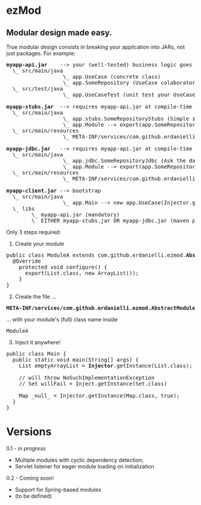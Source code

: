 ezMod
====
Modular design made easy.
---
True modular design consists in breaking your application into JARs, not just packages. For example:
<pre>
<b>myapp-api.jar</b>    --> your (well-tested) business logic goes here.
  \_ src/main/java
                  \_ app.UseCase (concrete class)
                  \_ app.SomeRepository (UseCase colaborator injected at runtime)
  \_ src/test/java
                  \_ app.UseCaseTest (unit test your UseCase mocking the colaborator)
                  
<b>myapp-stubs.jar</b>  --> requires myapp-api.jar at compile-time
  \_ src/main/java
                  \_ app.stubs.SomeRepositoryStubs (Simple stubs for agile development)
                  \_ app.Module --> export(app.SomeRepository.class, new app.stubs.SomeRepositoryStubs())
  \_ src/main/resources
                  \_ META-INF/services/com.github.erdanielli.ezmod.AbstractModule --> app.Module
                  
<b>myapp-jdbc.jar</b>   --> requires myapp-api.jar at compile-time (and probably a few JDBC frameworks)
  \_ src/main/java
                  \_ app.jdbc.SomeRepositoryJdbc (Ask the database)
                  \_ app.Module --> export(app.SomeRepository.class, new app.jdbc.SomeRepository())
  \_ src/main/resources
                  \_ META-INF/services/com.github.erdanielli.ezmod.AbstractModule --> app.Module
                  
<b>myapp-client.jar</b> --> bootstrap
  \_ src/main/java
                  \_ app.Main --> new app.UseCase(Injector.getInstance(app.SomeRepository))
  \_ libs
        \_ myapp-api.jar (mandatory)
        \_ EITHER myapp-stubs.jar OR myapp-jdbc.jar (maven profiles to the rescue)
</pre>  

Only 3 steps required:

1) Create your module
<pre>
public class ModuleA extends com.github.erdanielli.ezmod.<b>AbstractModule</b> {
  @Override
    protected void configure() {
      export(List.class, new ArrayList());
    }
}
</pre>

2) Create the file ...
<pre>
<b>META-INF/services/com.github.erdanielli.ezmod.AbstractModule</b>
</pre>
... with your module's (full) class name inside
<pre>
ModuleA
</pre>

3) Inject it anywhere!
<pre>
public class Main {
  public static void main(String[] args) {
    List emptyArrayList = <b>Injector</b>.getInstance(List.class);
    
    // will throw NoSuchImplementationException
    // Set willFail = Inject.getInstance(Set.class)
   
    Map _null_ = Injector.getInstance(Map.class, true);
  }
}
</pre>

Versions
========
0.1 - <i>in progress</i>
+ Multiple modules with cyclic dependency detection;
+ Servlet listener for eager module loading on initialization

0.2 - Coming soon!
+ Support for Spring-based modules
+ (to be defined)
